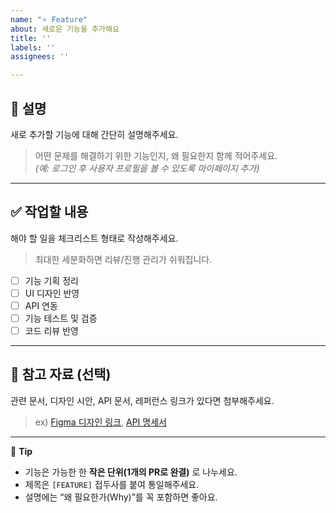 ```yaml
---
name: "⭐️ Feature"
about: 새로운 기능을 추가해요
title: ''
labels: ''
assignees: ''

---
```


## 📖 설명  
새로 추가할 기능에 대해 간단히 설명해주세요.  
> 어떤 문제를 해결하기 위한 기능인지, 왜 필요한지 함께 적어주세요.  
> *(예: 로그인 후 사용자 프로필을 볼 수 있도록 마이페이지 추가)*  

---

## ✅ 작업할 내용  
해야 할 일을 체크리스트 형태로 작성해주세요.  
> 최대한 세분화하면 리뷰/진행 관리가 쉬워집니다.

- [ ] 기능 기획 정리
- [ ] UI 디자인 반영
- [ ] API 연동
- [ ] 기능 테스트 및 검증
- [ ] 코드 리뷰 반영

---

## 📎 참고 자료 (선택)  
관련 문서, 디자인 시안, API 문서, 레퍼런스 링크가 있다면 첨부해주세요.  
> ex) [Figma 디자인 링크](https://www.figma.com/...), [API 명세서](https://docs.example.com)

---

🧩 **Tip**  
- 기능은 가능한 한 **작은 단위(1개의 PR로 완결)** 로 나누세요.  
- 제목은 `[FEATURE]` 접두사를 붙여 통일해주세요.  
- 설명에는 “왜 필요한가(Why)”를 꼭 포함하면 좋아요.
